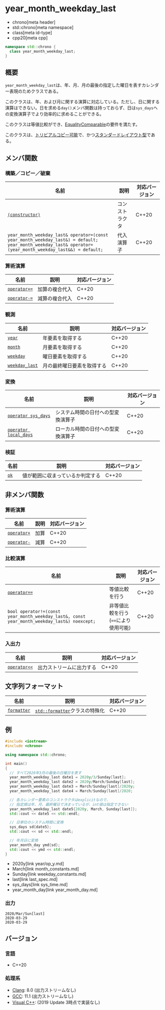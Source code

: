 # year_month_weekday_last
* chrono[meta header]
* std::chrono[meta namespace]
* class[meta id-type]
* cpp20[meta cpp]

```cpp
namespace std::chrono {
  class year_month_weekday_last;
}
```

## 概要
`year_month_weekday_last`は、年、月、月の最後の指定した曜日を表すカレンダー表現のためクラスである。

このクラスは、年、および月に関する演算に対応している。ただし、日に関する演算はできない。日を求める`day()`メンバ関数は持っておらず、日は`sys_days`への変換演算子でより効率的に求めることができる。

このクラスは等値比較ができ、[EqualityComparable](/reference/concepts/equality_comparable.md)の要件を満たす。

このクラスは、[トリビアルコピー可能](/reference/type_traits/is_trivially_copyable.md)で、かつ[スタンダードレイアウト型](/reference/type_traits/is_standard_layout.md)である。


## メンバ関数
### 構築／コピー／破棄

| 名前 | 説明 | 対応バージョン |
|------|------|----------------|
| [`(constructor)`](year_month_weekday_last/op_constructor.md.nolink) | コンストラクタ | C++20 |
| `year_month_weekday_last& operator=(const year_month_weekday_last&) = default;`<br/> `year_month_weekday_last& operator=(year_month_weekday_last&&) = default;` | 代入演算子 | C++20 |


### 算術演算

| 名前 | 説明 | 対応バージョン |
|------|------|----------------|
| [`operator+=`](year_month_weekday_last/op_plus_assign.md.nolink)  | 加算の複合代入 | C++20 |
| [`operator-=`](year_month_weekday_last/op_minus_assign.md.nolink) | 減算の複合代入 | C++20 |


### 観測

| 名前 | 説明 | 対応バージョン |
|------|------|----------------|
| [`year`](year_month_weekday_last/year.md.nolink)       | 年要素を取得する | C++20 |
| [`month`](year_month_weekday_last/month.md.nolink)     | 月要素を取得する | C++20 |
| [`weekday`](year_month_weekday_last/weekday.md.nolink) | 曜日要素を取得する | C++20 |
| [`weekday_last`](year_month_weekday_last/weekday_last.md.nolink) | 月の最終曜日要素を取得する | C++20 |


### 変換

| 名前 | 説明 | 対応バージョン |
|------|------|----------------|
| [`operator sys_days`](year_month_weekday_last/op_sys_days.md.nolink)     | システム時間の日付への型変換演算子 | C++20 |
| [`operator local_days`](year_month_weekday_last/op_local_days.md.nolink) | ローカル時間の日付への型変換演算子 | C++20 |


### 検証

| 名前 | 説明 | 対応バージョン |
|------|------|----------------|
| [`ok`](year_month_weekday_last/ok.md.nolink) | 値が範囲に収まっているか判定する | C++20 |


## 非メンバ関数
### 算術演算

| 名前 | 説明 | 対応バージョン |
|------|------|----------------|
| [`operator+`](year_month_weekday_last/op_plus.md.nolink)  | 加算 | C++20 |
| [`operator-`](year_month_weekday_last/op_minus.md.nolink) | 減算 | C++20 |


### 比較演算

| 名前 | 説明 | 対応バージョン |
|------|------|----------------|
| [`operator==`](year_month_weekday_last/op_equal.md.nolink) | 等値比較を行う | C++20 |
| `bool operator!=(const year_month_weekday_last&, const year_month_weekday_last&) noexcept;` | 非等値比較を行う (`==`により使用可能) | C++20 |


### 入出力

| 名前 | 説明 | 対応バージョン |
|------|------|----------------|
| [`operator<<`](year_month_weekday_last/op_ostream.md.nolink) | 出力ストリームに出力する | C++20 |


## 文字列フォーマット

| 名前 | 説明 | 対応バージョン |
|------|------|----------------|
| [`formatter`](year_month_weekday_last/formatter.md.nolink) | [`std::formatter`](/reference/format/formatter.md)クラスの特殊化 | C++20 |


## 例
```cpp example
#include <iostream>
#include <chrono>

using namespace std::chrono;

int main()
{
  // すべて2020年3月の最後の日曜日を表す
  year_month_weekday_last date1 = 2020y/3/Sunday[last];
  year_month_weekday_last date2 = 2020y/March/Sunday[last];
  year_month_weekday_last date3 = March/Sunday[last]/2020y;
  year_month_weekday_last date4 = March/Sunday[last]/2020;

  // 各カレンダー要素のコンストラクタはexplicitなので、
  // 指定順は年、月、最終曜日で決まっているが、int値は指定できない
  year_month_weekday_last date5{2020y, March, Sunday[last]};
  std::cout << date5 << std::endl;

  // 日単位のシステム時間に変換
  sys_days sd{date5};
  std::cout << sd << std::endl;

  // 年月日に変換
  year_month_day ymd{sd};
  std::cout << ymd << std::endl;
}
```
* 2020y[link year/op_y.md]
* March[link month_constants.md]
* Sunday[link weekday_constants.md]
* last[link last_spec.md]
* sys_days[link sys_time.md]
* year_month_day[link year_month_day.md]

### 出力
```
2020/Mar/Sun[last]
2020-03-29
2020-03-29
```


## バージョン
### 言語
- C++20

### 処理系
- [Clang](/implementation.md#clang): 8.0 (出力ストリームなし)
- [GCC](/implementation.md#gcc): 11.1 (出力ストリームなし)
- [Visual C++](/implementation.md#visual_cpp): (2019 Update 3時点で実装なし)
